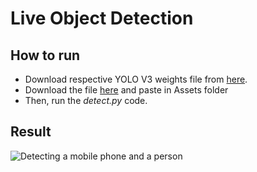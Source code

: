 # Live Object Detection

## How to run
- Download respective YOLO V3 weights file from [here](https://pjreddie.com/darknet/yolo/).
- Download the file [here](https://drive.google.com/file/d/1WdJe-9_2j-94tgs7erPl795hLQipZJUI/view?usp=sharing) and paste in Assets folder
- Then, run the *detect.py* code.

## Result
![Detecting a mobile phone and a person](https://alexsikorski.net/img/live-object-detection/detection.jpg)
